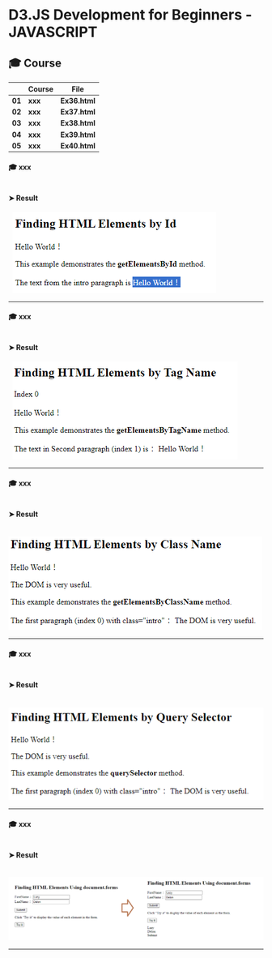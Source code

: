 

# D3.JS Development for Beginners - JAVASCRIPT

## 🎓 Course

|      |	**Course** |	**File** |
| ---- | ---- | ---- |
| **01**	| **xxx** | **Ex36.html** |
| **02**	| **xxx** | **Ex37.html** |
| **03**	| **xxx** | **Ex38.html** |
| **04**	| **xxx** | **Ex39.html** |
| **05**	| **xxx** | **Ex40.html** |



#### 🎓 xxx


```Ex36.html

```


#### ➤ Result

&nbsp; <img src="./Images/Ex36 Results.png" alt="Ex36 Results"/>

___




#### 🎓 xxx

```Ex37.html

```


#### ➤ Result

&nbsp; <img src="./Images/Ex37 Results.png" alt="Ex37 Results"/>

___




#### 🎓 xxx

```Ex38.html

```


#### ➤ Result

&nbsp; <img src="./Images/Ex38 Results.png" alt="Ex38 Results"/>

___




#### 🎓 xxx


```Ex39.html

```


#### ➤ Result

&nbsp; <img src="./Images/Ex39 Results.png" alt="Ex39 Results"/>

___




#### 🎓 xxx


```Ex40.html

```



#### ➤ Result

&nbsp; <img src="./Images/Ex40 Results.png" alt="Ex40 Results"/>

___

